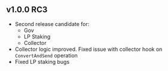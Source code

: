 ## v1.0.0 RC3

* Second release candidate for:
  * Gov
  * LP Staking
  * Collector
* Collector logic improved. Fixed issue with collector hook on `ConvertAndSend` operation
* Fixed LP staking bugs